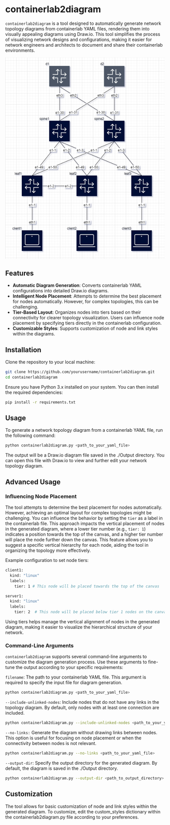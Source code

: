# containerlab2diagram

`containerlab2diagram` is a tool designed to automatically generate network topology diagrams from containerlab YAML files, rendering them into visually appealing diagrams using Draw.io. This tool simplifies the process of visualizing network designs and configurations, making it easier for network engineers and architects to document and share their containerlab environments.

![Drawio ](img/drawio1.png)


## Features

- **Automatic Diagram Generation**: Converts containerlab YAML configurations into detailed Draw.io diagrams.
- **Intelligent Node Placement**: Attempts to determine the best placement for nodes automatically. However, for complex topologies, this can be challenging.
- **Tier-Based Layout**: Organizes nodes into tiers based on their connectivity for clearer topology visualization. Users can influence node placement by specifying tiers directly in the containerlab configuration.
- **Customizable Styles**: Supports customization of node and link styles within the diagrams.

## Installation

Clone the repository to your local machine:

```bash
git clone https://github.com/yourusername/containerlab2diagram.git
cd containerlab2diagram
```

Ensure you have Python 3.x installed on your system. You can then install the required dependencies:
```bash
pip install -r requirements.txt
```

## Usage
To generate a network topology diagram from a containerlab YAML file, run the following command:

```bash
python containerlab2diagram.py <path_to_your_yaml_file>
```
The output will be a Draw.io diagram file saved in the ./Output directory. You can open this file with Draw.io to view and further edit your network topology diagram.

## Advanced Usage

### Influencing Node Placement

The tool attempts to determine the best placement for nodes automatically. However, achieving an optimal layout for complex topologies might be challenging. You can influence the behavior by setting the `tier` as a label in the containerlab file. This approach impacts the vertical placement of nodes in the generated diagram, where a lower tier number (e.g., `tier: 1`) indicates a position towards the top of the canvas, and a higher tier number will place the node further down the canvas. This feature allows you to suggest a specific vertical hierarchy for each node, aiding the tool in organizing the topology more effectively.

Example configuration to set node tiers:

```bash
client1:
  kind: "linux"
  labels:
    tier: 1 # This node will be placed towards the top of the canvas
```
```bash
server1:
  kind: "linux"
  labels:
    tier: 2  # This node will be placed below tier 1 nodes on the canvas
```
Using tiers helps manage the vertical alignment of nodes in the generated diagram, making it easier to visualize the hierarchical structure of your network.

### Command-Line Arguments

`containerlab2diagram` supports several command-line arguments to customize the diagram generation process. Use these arguments to fine-tune the output according to your specific requirements:

`filename`: The path to your containerlab YAML file. This argument is required to specify the input file for diagram generation.

```bash
python containerlab2diagram.py <path_to_your_yaml_file>
```

`--include-unlinked-nodes`: Include nodes that do not have any links in the topology diagram. By default, only nodes with at least one connection are included.

```bash
python containerlab2diagram.py --include-unlinked-nodes <path_to_your_yaml_file>
```

`--no-links:` Generate the diagram without drawing links between nodes. This option is useful for focusing on node placement or when the connectivity between nodes is not relevant.

```bash
python containerlab2diagram.py --no-links <path_to_your_yaml_file>
```
  
  `--output-dir`: Specify the output directory for the generated diagram. By default, the diagram is saved in the ./Output directory.
  
  ```bash
  python containerlab2diagram.py --output-dir <path_to_output_directory> <path_to_your_yaml_file>
  ```

## Customization
The tool allows for basic customization of node and link styles within the generated diagram. To customize, edit the custom_styles dictionary within the containerlab2diagram.py file according to your preferences.